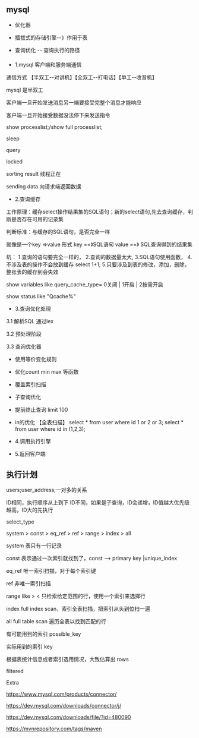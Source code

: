 ## mysql 

- 优化器

- 插拔式的存储引擎--》作用于表

- 查询优化 -- 查询执行的路径

#### 
- 1.mysql 客户端和服务端通信

通信方式 【半双工--对讲机】【全双工--打电话】【单工--收音机】

mysql 是半双工

客户端一旦开始发送消息另一端要接受完整个消息才能响应

客户端一旦开始接受数据没法停下来发送指令

show processlist;/show full processlist;

sleep

query

locked

sorting result 线程正在

sending data  向请求端返回数据

- 2.查询缓存

工作原理：缓存select操作结果集的SQL语句；新的select语句,先去查询缓存，判断是否存在可用的记录集

判断标准：与缓存的SQL语句，是否完全一样

就像是一个key =>value 形式
key ==》SQL语句
value ==》 SQL查询得到的结果集

坑：
1.查询的语句要完全一样的，
2.查询的数据量太大,
3.SQL语句使用函数，
4.不涉及表的操作不会放到缓存 select 1+1;
5.只要涉及到表的修改，添加，删除，整张表的缓存到会失效

show variables like query_cache_type= 0关闭 | 1开启 | 2按需开启

show status like "Qcache%"

- 3.查询优化处理

3.1 解析SQL 
    通过lex

3.2 预处理阶段

3.3 查询优化器
    
   - 使用等价变化规则
   - 优化count min max 等函数
   - 覆盖索引扫描
   - 子查询优化
   - 提前终止查询 limit 100
   - in的优化 【全表扫描】
   select * from user where id 1 or 2 or 3;
   select * from user where id in (1,2,3);

- 4.调用执行引擎
- 5.返回客户端


## 执行计划

users;user_address;一对多的关系

ID相同，执行顺序从上到下
ID不同，如果是子查询，ID会递增，ID值越大优先级越高，ID大的先执行

select_type

system > const > eq_ref > ref > range > index > all

system 表只有一行记录

const 表示通过一次索引就找到了，const --> primary key |unique_index

eq_ref 唯一索引扫描，对于每个索引键

ref 非唯一索引扫描

range like > < 只检索给定范围的行，使用一个索引来选择行

index full index scan，索引全表扫描，把索引从头到位扫一遍

all full table scan 遍历全表以找到匹配的行


有可能用到的索引  possible_key

实际用到的索引 key

根据表统计信息或者索引选用情况，大致估算出 rows

filtered


Extra

https://www.mysql.com/products/connector/

https://dev.mysql.com/downloads/connector/j/

https://dev.mysql.com/downloads/file/?id=480090

https://mvnrepository.com/tags/maven



